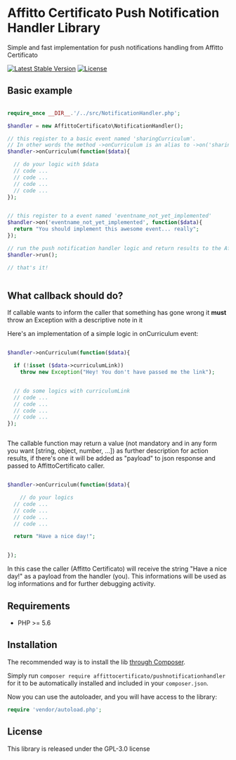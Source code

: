 # Affitto Certificato Push Notification Handler Library


Simple and fast implementation for push notifications handling from Affitto Certificato 

[![Latest Stable Version](https://poser.pugx.org/affittocertificato/affittocertificato_pushnotifications/version)](https://packagist.org/packages/affittocertificato/affittocertificato_pushnotifications)
[![License](https://poser.pugx.org/affittocertificato/affittocertificato_pushnotifications/license)](https://packagist.org/packages/affittocertificato/affittocertificato_pushnotifications)

## Basic example

```php

require_once __DIR__.'/../src/NotificationHandler.php';

$handler = new AffittoCertificato\NotificationHandler();

// this register to a basic event named 'sharingCurriculum'. 
// In other words the method ->onCurriculum is an alias to ->on('sharingCurriculum', ...
$handler->onCurriculum(function($data){

  // do your logic with $data 
  // code ...
  // code ...
  // code ...
  // code ...
});


// this register to a event named 'eventname_not_yet_implemented'
$handler->on('eventname_not_yet_implemented', function($data){
  return "You should implement this awesome event... really";
});

// run the push notification handler logic and return results to the AffittoCertificato caller
$handler->run();

// that's it!



```


## What callback should do?

If callable wants to inform the caller that something has gone wrong it **must** throw an Exception with a descriptive note in it

Here's an implementation of a simple logic in onCurriculum event:

```php

$handler->onCurriculum(function($data){

  if (!isset ($data->curriculumLink))
    throw new Exception("Hey! You don't have passed me the link");


  // do some logics with curriculumLink
  // code ...
  // code ...
  // code ...
  // code ...
});



```



The callable function may return a value (not mandatory and in any form you want [string, object, number, ...]) as further description for action results, if there's one it will be added as "payload" to json response and passed to AffittoCertificato caller.

```php

$handler->onCurriculum(function($data){

    // do your logics
  // code ...
  // code ...
  // code ...
  // code ...

  return "Have a nice day!";


});


```

In this case the caller (Affitto Certificato) will receive the string "Have a nice day!" as a payload from the handler (you). 
This informations will be used as log informations and for further debugging activity.



## Requirements

- PHP >= 5.6

## Installation

The recommended way is to install the lib [through Composer](http://getcomposer.org/).

Simply run `composer require affittocertificato/pushnotificationhandler` for it to be automatically installed and included in your `composer.json`.

Now you can use the autoloader, and you will have access to the library:

```php
require 'vendor/autoload.php';
```


## License

This library is released under the GPL-3.0 license